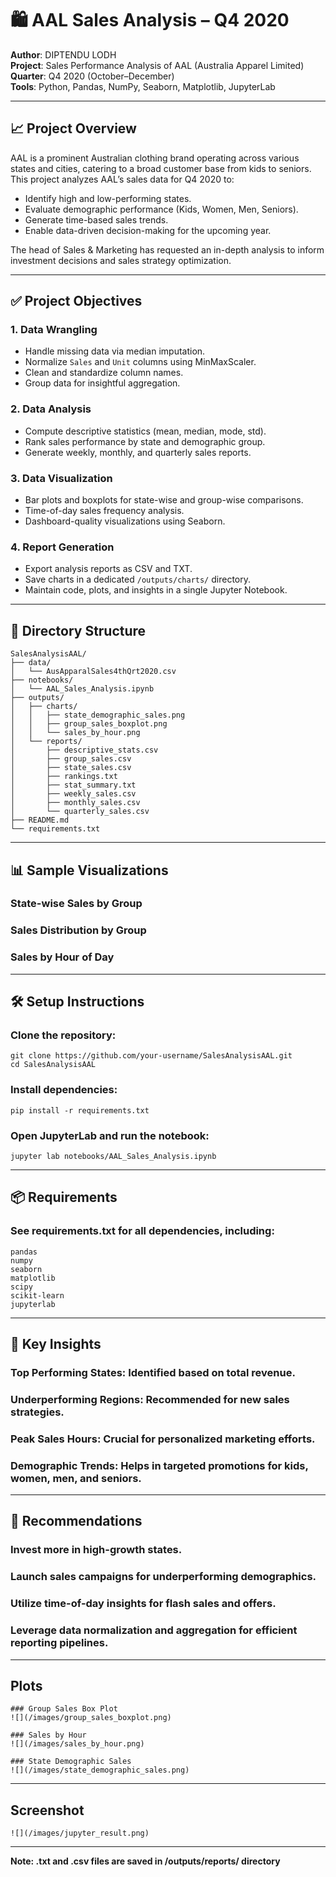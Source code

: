 # 🛍️ AAL Sales Analysis – Q4 2020

**Author**: DIPTENDU LODH  
**Project**: Sales Performance Analysis of AAL (Australia Apparel Limited)  
**Quarter**: Q4 2020 (October–December)  
**Tools**: Python, Pandas, NumPy, Seaborn, Matplotlib, JupyterLab

---

## 📈 Project Overview

AAL is a prominent Australian clothing brand operating across various states and cities, catering to a broad customer base from kids to seniors. This project analyzes AAL’s sales data for Q4 2020 to:

- Identify high and low-performing states.
- Evaluate demographic performance (Kids, Women, Men, Seniors).
- Generate time-based sales trends.
- Enable data-driven decision-making for the upcoming year.

The head of Sales & Marketing has requested an in-depth analysis to inform investment decisions and sales strategy optimization.

---

## ✅ Project Objectives

### 1. **Data Wrangling**
- Handle missing data via median imputation.
- Normalize `Sales` and `Unit` columns using MinMaxScaler.
- Clean and standardize column names.
- Group data for insightful aggregation.

### 2. **Data Analysis**
- Compute descriptive statistics (mean, median, mode, std).
- Rank sales performance by state and demographic group.
- Generate weekly, monthly, and quarterly sales reports.

### 3. **Data Visualization**
- Bar plots and boxplots for state-wise and group-wise comparisons.
- Time-of-day sales frequency analysis.
- Dashboard-quality visualizations using Seaborn.

### 4. **Report Generation**
- Export analysis reports as CSV and TXT.
- Save charts in a dedicated `/outputs/charts/` directory.
- Maintain code, plots, and insights in a single Jupyter Notebook.

---

## 📂 Directory Structure

```
SalesAnalysisAAL/
├── data/
│   └── AusApparalSales4thQrt2020.csv
├── notebooks/
│   └── AAL_Sales_Analysis.ipynb
├── outputs/
│   ├── charts/
│   │   ├── state_demographic_sales.png
│   │   ├── group_sales_boxplot.png
│   │   └── sales_by_hour.png
│   └── reports/
│       ├── descriptive_stats.csv
│       ├── group_sales.csv
│       ├── state_sales.csv
│       ├── rankings.txt
│       ├── stat_summary.txt
│       ├── weekly_sales.csv
│       ├── monthly_sales.csv
│       └── quarterly_sales.csv
├── README.md
└── requirements.txt
```
---

## 📊 Sample Visualizations
### State-wise Sales by Group
### Sales Distribution by Group
### Sales by Hour of Day
---

## 🛠️ Setup Instructions

### Clone the repository:
```
git clone https://github.com/your-username/SalesAnalysisAAL.git
cd SalesAnalysisAAL
```

### Install dependencies:
```
pip install -r requirements.txt
```

### Open JupyterLab and run the notebook:
```
jupyter lab notebooks/AAL_Sales_Analysis.ipynb
```
---

## 📦 Requirements

### See requirements.txt for all dependencies, including:
```
pandas
numpy
seaborn
matplotlib
scipy
scikit-learn
jupyterlab
```
---

## 📌 Key Insights

### Top Performing States: Identified based on total revenue.

### Underperforming Regions: Recommended for new sales strategies.

### Peak Sales Hours: Crucial for personalized marketing efforts.

### Demographic Trends: Helps in targeted promotions for kids, women, men, and seniors.

---

## 📣 Recommendations

### Invest more in high-growth states.

### Launch sales campaigns for underperforming demographics.

### Utilize time-of-day insights for flash sales and offers.

### Leverage data normalization and aggregation for efficient reporting pipelines.

---

## Plots
```
### Group Sales Box Plot
![](/images/group_sales_boxplot.png)

### Sales by Hour
![](/images/sales_by_hour.png)

### State Demographic Sales
![](/images/state_demographic_sales.png)
```
---

## Screenshot
```
![](/images/jupyter_result.png)
```

---

**Note: .txt and .csv files are saved in /outputs/reports/ directory**